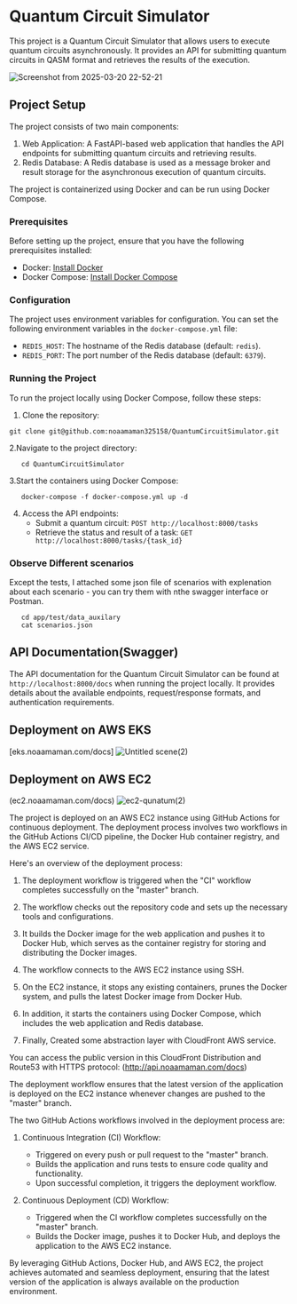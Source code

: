 # Quantum Circuit Simulator

This project is a Quantum Circuit Simulator that allows users to execute quantum circuits asynchronously. It provides an API for submitting quantum circuits in QASM format and retrieves the results of the execution.

![Screenshot from 2025-03-20 22-52-21](https://github.com/user-attachments/assets/619849ed-4935-457f-af26-dde715c9273a)


## Project Setup

The project consists of two main components:
1. Web Application: A FastAPI-based web application that handles the API endpoints for submitting quantum circuits and retrieving results.
2. Redis Database: A Redis database is used as a message broker and result storage for the asynchronous execution of quantum circuits.

The project is containerized using Docker and can be run using Docker Compose.

### Prerequisites

Before setting up the project, ensure that you have the following prerequisites installed:
- Docker: [Install Docker](https://docs.docker.com/get-docker/)
- Docker Compose: [Install Docker Compose](https://docs.docker.com/compose/install/)

### Configuration

The project uses environment variables for configuration. You can set the following environment variables in the `docker-compose.yml` file:
- `REDIS_HOST`: The hostname of the Redis database (default: `redis`).
- `REDIS_PORT`: The port number of the Redis database (default: `6379`).

### Running the Project

To run the project locally using Docker Compose, follow these steps:

1. Clone the repository:
  ```shell
  git clone git@github.com:noaamaman325158/QuantumCircuitSimulator.git
```
2.Navigate to the project directory:
```shell
   cd QuantumCircuitSimulator
```
3.Start the containers using Docker Compose:
```shell
   docker-compose -f docker-compose.yml up -d
```
4. Access the API endpoints:
   - Submit a quantum circuit: `POST http://localhost:8000/tasks`
   - Retrieve the status and result of a task: `GET http://localhost:8000/tasks/{task_id}`
### Observe Different scenarios
Except the tests, I attached some json file of scenarios  with explenation about each scenario - you can try them with nthe swagger interface or Postman.
```shell
   cd app/test/data_auxilary
   cat scenarios.json
```
## API Documentation(Swagger)
The API documentation for the Quantum Circuit Simulator can be found at `http://localhost:8000/docs` when running the project locally.
It provides details about the available endpoints, request/response formats, and authentication requirements.
## Deployment on AWS EKS
[eks.noaamaman.com/docs]
![Untitled scene(2)](https://github.com/user-attachments/assets/d5d3571b-c590-4a28-b601-c06c8152af32)


## Deployment on AWS EC2
(ec2.noaamaman.com/docs)
![ec2-qunatum(2)](https://github.com/user-attachments/assets/a6f87445-3b8e-4ff7-9b11-8d721d8999c2)



The project is deployed on an AWS EC2 instance using GitHub Actions for continuous deployment. The deployment process involves two workflows in the GitHub Actions CI/CD pipeline, the Docker Hub container registry, and the AWS EC2 service.

Here's an overview of the deployment process:

1. The deployment workflow is triggered when the "CI" workflow completes successfully on the "master" branch.

2. The workflow checks out the repository code and sets up the necessary tools and configurations.

3. It builds the Docker image for the web application and pushes it to Docker Hub, which serves as the container registry for storing and distributing the Docker images.

4. The workflow connects to the AWS EC2 instance using SSH.

5. On the EC2 instance, it stops any existing containers, prunes the Docker system, and pulls the latest Docker image from Docker Hub.

6. In addition, it starts the containers using Docker Compose, which includes the web application and Redis database.
   
7. Finally, Created some abstraction layer with CloudFront AWS service.

You can access the public version in this CloudFront Distribution and Route53 with HTTPS protocol:
(http://api.noaamaman.com/docs)

The deployment workflow ensures that the latest version of the application is deployed on the EC2 instance whenever changes are pushed to the "master" branch.

The two GitHub Actions workflows involved in the deployment process are:

1. Continuous Integration (CI) Workflow:
   - Triggered on every push or pull request to the "master" branch.
   - Builds the application and runs tests to ensure code quality and functionality.
   - Upon successful completion, it triggers the deployment workflow.

2. Continuous Deployment (CD) Workflow:
   - Triggered when the CI workflow completes successfully on the "master" branch.
   - Builds the Docker image, pushes it to Docker Hub, and deploys the application to the AWS EC2 instance.

By leveraging GitHub Actions, Docker Hub, and AWS EC2, the project achieves automated and seamless deployment, ensuring that the latest version of the application is always available on the production environment.
